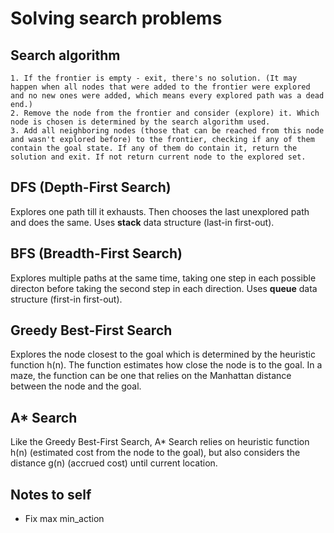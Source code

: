 # Solving search problems

## Search algorithm
    1. If the frontier is empty - exit, there's no solution. (It may happen when all nodes that were added to the frontier were explored and no new ones were added, which means every explored path was a dead end.)
    2. Remove the node from the frontier and consider (explore) it. Which node is chosen is determined by the search algorithm used.
    3. Add all neighboring nodes (those that can be reached from this node and wasn't explored before) to the frontier, checking if any of them contain the goal state. If any of them do contain it, return the solution and exit. If not return current node to the explored set.

## DFS (Depth-First Search)
Explores one path till it exhausts. Then chooses the last unexplored path and does the same. Uses **stack** data structure (last-in first-out).

## BFS (Breadth-First Search)
Explores multiple paths at the same time, taking one step in each possible directon before taking the second step in each direction. Uses **queue** data structure (first-in first-out).

## Greedy Best-First Search
Explores the node closest to the goal which is determined by the heuristic function h(n). The function estimates how close the node is to the goal. In a maze, the function can be one that relies on the Manhattan distance between the node and the goal.

## A* Search
Like the Greedy Best-First Search, A* Search relies on heuristic function h(n) (estimated cost from the node to the goal), but also considers the distance g(n) (accrued cost) until current location.

## Notes to self
 - Fix max min_action